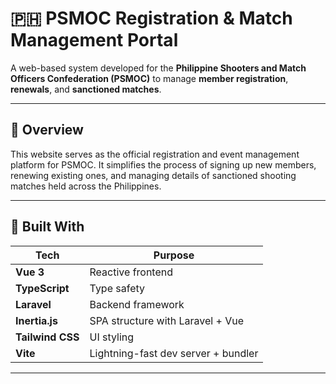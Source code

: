 # 🇵🇭 PSMOC Registration & Match Management Portal

A web-based system developed for the **Philippine Shooters and Match Officers Confederation (PSMOC)** to manage **member registration**, **renewals**, and **sanctioned matches**.

---

## 📌 Overview

This website serves as the official registration and event management platform for PSMOC. It simplifies the process of signing up new members, renewing existing ones, and managing details of sanctioned shooting matches held across the Philippines.

---

## 🧱 Built With

| Tech             | Purpose                              |
|------------------|--------------------------------------|
| **Vue 3**        | Reactive frontend                    |
| **TypeScript**   | Type safety                          |
| **Laravel**      | Backend framework                    |
| **Inertia.js**   | SPA structure with Laravel + Vue     |
| **Tailwind CSS** | UI styling                           |
| **Vite**         | Lightning-fast dev server + bundler  |

---

